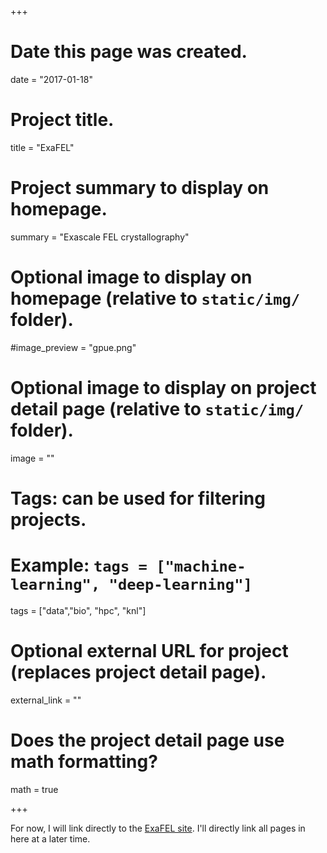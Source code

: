 +++
# Date this page was created.
date = "2017-01-18"

# Project title.
title = "ExaFEL"

# Project summary to display on homepage.
summary = "Exascale FEL crystallography"

# Optional image to display on homepage (relative to `static/img/` folder).
#image_preview = "gpue.png"

# Optional image to display on project detail page (relative to `static/img/` folder).
image = ""

# Tags: can be used for filtering projects.
# Example: `tags = ["machine-learning", "deep-learning"]`
tags = ["data","bio", "hpc", "knl"]

# Optional external URL for project (replaces project detail page).
external_link = ""

# Does the project detail page use math formatting?
math = true

+++

For now, I will link directly to the [ExaFEL site](https://exafel.github.io/docs). I'll directly link all pages in here at a later time.
